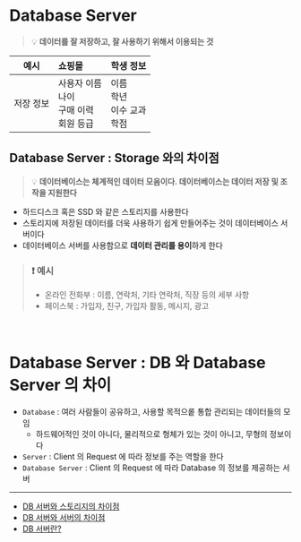 # Database Server

> 💡 **데이터를 잘 저장하고, 잘 사용하기 위해서 이용되는 것**

|  예시   | 쇼핑몰                               | 학생 정보                      |
|:-----:|:----------------------------------|:---------------------------|
| 저장 정보 | 사용자 이름<br/>나이<br/>구매 이력<br/>회원 등급 | 이름<br/>학년<br/>이수 교과<br/>학점 |

## Database Server : Storage 와의 차이점

> 💡 **데이터베이스는 체계적인 데이터 모음이다. 데이터베이스는 데이터 저장 및 조작을 지원한다**

* 하드디스크 혹은 SSD 와 같은 스토리지를 사용한다
* 스토리지에 저장된 데이터를 더욱 사용하기 쉽게 만들어주는 것이 데이터베이스 서버이다
* 데이터베이스 서버를 사용함으로 **데이터 관리를 용이**하게 한다

> ### ❗ 예시
> * 온라인 전화부 : 이름, 연락처, 기타 연락처, 직장 등의 세부 사항
> * 페이스북 : 가입자, 친구, 가입자 활동, 메시지, 광고


<br>

# Database Server : DB 와 Database Server 의 차이

* `Database` : 여러 사람들이 공유하고, 사용할 목적으롵 통합 관리되는 데이터들의 모임
    * 하드웨어적인 것이 아니다, 물리적으로 형체가 있는 것이 아니고, 무형의 정보이다
* `Server` : Client 의 Request 에 따라 정보를 주는 역할을 한다
* `Database Server` : Client 의 Request 에 따라 Database 의 정보를 제공하는 서버

- - -

* [DB 서버와 스토리지의 차이점](https://learn-news.info/18)
* [DB 서버와 서버의 차이점](https://brunch.co.kr/@b30afb04c9f54dc/1)
* [DB 서버란?](https://brunch.co.kr/@b30afb04c9f54dc/1)